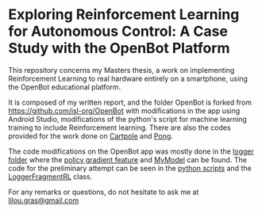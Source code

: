 # Exploring Reinforcement Learning for Autonomous Control: A Case Study with the OpenBot Platform

This repository concerns my Masters thesis, a work on implementing Reinforcement Learning to real hardware entirely on a smartphone, using the OpenBot educational platform. 

It is composed of my written report, and the folder OpenBot is forked from https://github.com/isl-org/OpenBot with modifications in the app using Android Studio, 
modifications of the python's script for machine learning training to include Reinforcement learning. There are also the codes provided for the work done on [Cartpole](Cartpole) and [Pong](Pong).

The code modifications on the OpenBot app was mostly done in the [logger folder](OpenBot/android/app/src/main/java/org/openbot/logging) where the [policy gradient feature](OpenBot/android/app/src/main/java/org/openbot/logging/PolicyGradientFragment) 
and [MyModel](OpenBot/android/app/src/main/java/org/openbot/logging/MyModel) can be found. The code for the preliminary attempt can be seen in the [python scripts](OpenBot/policy/openbot) 
and the [LoggerFragmentRL](OpenBot/android/app/src/main/java/org/openbot/logging/LoggerFragmentRL) class.

For any remarks or questions, do not hesitate to ask me at lilou.gras@gmail.com

